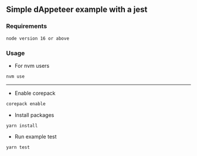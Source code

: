 ## Simple dAppeteer example with a jest

### Requirements
```
node version 16 or above
```

### Usage
* For nvm users
```sh
nvm use
```
---
* Enable corepack
```sh
corepack enable
```
* Install packages
```shell
yarn install
```
* Run example test
```
yarn test
```